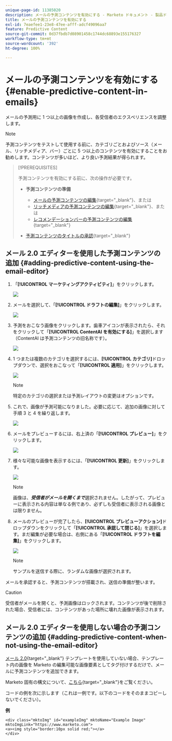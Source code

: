 ```yaml
---
unique-page-id: 11385020
description: メールの予測コンテンツを有効にする - Marketo ドキュメント - 製品ドキュメント
title: メールの予測コンテンツを有効にする
exl-id: 7eaefee1-23e8-47ee-afff-adcf49096aa7
feature: Predictive Content
source-git-commit: 0d37fbdb7d08901458c1744dc68893e155176327
workflow-type: tm+mt
source-wordcount: '392'
ht-degree: 100%

---
```


# メールの予測コンテンツを有効にする {#enable-predictive-content-in-emails}

メールの予測用に 1 つ以上の画像を作成し、各受信者のエクスペリエンスを調整します。

>[!NOTE]
>
>予測コンテンツをテストして使用する前に、カテゴリごとおよびソース（メール、リッチメディア、バー）ごとに 5 つ以上のコンテンツを有効にすることをお勧めします。コンテンツが多いほど、より良い予測結果が得られます。

>[!PREREQUISITES]
>
>予測コンテンツを有効にする前に、次の操作が必要です。
>
>* **予測コンテンツの準備**
>
>   * [メールの予測コンテンツの編集](/help/marketo/product-docs/predictive-content/working-with-predictive-content/edit-predictive-content-for-emails.md){target="_blank"}、または
>   * [リッチメディアの予測コンテンツの編集](/help/marketo/product-docs/predictive-content/working-with-predictive-content/edit-predictive-content-for-rich-media.md){target="_blank"}、または
>   * [レコメンデーションバーの予測コンテンツの編集](/help/marketo/product-docs/predictive-content/working-with-predictive-content/edit-predictive-content-for-the-recommendation-bar.md){target="_blank"}
>
>* [予測コンテンツのタイトルの承認](/help/marketo/product-docs/predictive-content/working-with-all-content/approve-a-title-for-predictive-content.md){target="_blank"}

## メール 2.0 エディターを使用した予測コンテンツの追加 {#adding-predictive-content-using-the-email-editor}

1. 「**[!UICONTROL マーケティングアクティビティ]**」をクリックします。

   ![](assets/one.png)

1. メールを選択して、「**[!UICONTROL ドラフトの編集]**」をクリックします。

   ![](assets/two.png)

1. 予測をおこなう画像をクリックします。歯車アイコンが表示されたら、それをクリックして「**[!UICONTROL ContentAI を有効にする]**」を選択します（ContentAI は予測コンテンツの旧名称です）。

   ![](assets/three.png)

1. 1 つまたは複数のカテゴリを選択するには、**[!UICONTROL カテゴリ]**&#x200B;ドロップダウンで、選択をおこなって「**[!UICONTROL 適用]**」をクリックします。

   ![](assets/four.png)

   >[!NOTE]
   >
   >特定のカテゴリの選択または予測レイアウトの変更はオプションです。

1. これで、画像が予測可能になりました。必要に応じて、追加の画像に対して手順 3 と 4 を繰り返します。

   ![](assets/five.png)

1. メールをプレビューするには、右上済の「**[!UICONTROL プレビュー]**」をクリックします。

   ![](assets/six.png)

1. 様々な可能な画像を表示するには、「**[!UICONTROL 更新]**」をクリックします。

   ![](assets/seven.png)

   >[!NOTE]
   >
   >画像は、**_受信者がメールを開くまで_**&#x200B;選択されません。したがって、プレビューに表示される内容は単なる例であり、必ずしも受信者に表示される画像とは限りません。

1. メールのプレビューが完了したら、**[!UICONTROL プレビューアクション]**&#x200B;ドロップダウンをクリックして「**[!UICONTROL 承認して閉じる]**」を選択します。まだ編集が必要な場合は、右側にある「**[!UICONTROL ドラフトを編集]**」をクリックします。

   ![](assets/eight.png)

   >[!NOTE]
   >
   >サンプルを送信する際に、ランダムな画像が選択されます。

メールを承認すると、予測コンテンツが搭載され、送信の準備が整います。

>[!CAUTION]
>
>受信者がメールを開くと、予測画像はロックされます。コンテンツが後で削除された場合、受信者には、コンテンツがあった場所に壊れた画像が表示されます。

## メール 2.0 エディターを使用しない場合の予測コンテンツの追加 {#adding-predictive-content-when-not-using-the-email-editor}

[メール 2.0](/help/marketo/product-docs/email-marketing/general/email-editor-2/email-editor-v2-0-overview.md){target="_blank"} テンプレートを使用していない場合、テンプレート内の画像を Marketo の編集可能な画像要素としてタグ付けするだけで、メールに予測コンテンツを追加できます。

Marketo 固有の構文について、[こちら](/help/marketo/product-docs/email-marketing/general/email-editor-2/email-template-syntax.md#elements){target="_blank"}をご覧ください。

コードの例を次に示します（これは一例です。以下のコードをそのままコピーしないでください）。

**例**

```example
<div class="mktoImg" id="exampleImg" mktoName="Example Image" mktoImgLink="https://www.marketo.com">  
<a><img style="border:10px solid red;"></a>  
</div>
```
